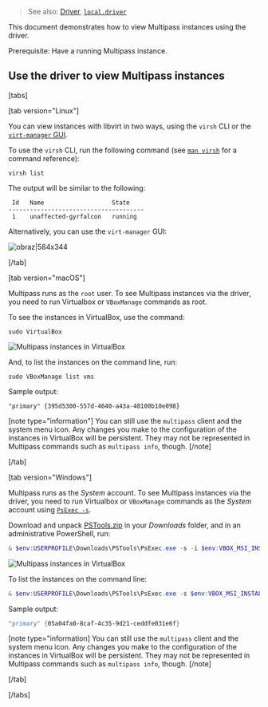 > See also: [Driver](/t/28410), [`local.driver`](/t/27357)

This document demonstrates how to view Multipass instances using the driver.

Prerequisite: Have a running Multipass instance.

## Use the driver to view Multipass instances

[tabs]

[tab version="Linux"]

You can view instances with libvirt in two ways, using the `virsh` CLI or the [`virt-manager` GUI](https://virt-manager.org/).

To use the `virsh` CLI, run the following command (see [`man virsh`](http://manpages.ubuntu.com/manpages/xenial/man1/virsh.1.html) for a command reference):

```plain
virsh list                             
```

The output will be similar to the following:

```plain      
 Id   Name                   State
--------------------------------------
 1    unaffected-gyrfalcon   running
```
Alternatively, you can use the `virt-manager` GUI:

![obraz|584x344](upload://bFIxA9CPAqBeWjuQxDaZBYBNsZK.png)

[/tab]

[tab version="macOS"]

Multipass runs as the `root` user. To see Multipass instances via the driver, you need to run Virtualbox or `VBoxManage` commands as root.

To see the instances in VirtualBox, use the command:

```plain
sudo VirtualBox
```

![Multipass instances in VirtualBox](upload://mld2SIalX93tc3StGHaqb6OTyDO.png) 

And, to list the instances on the command line, run:

```plain
sudo VBoxManage list vms
```

Sample output:
```plain
"primary" {395d5300-557d-4640-a43a-48100b10e098}
```

[note type="information"]
You can still use the `multipass` client and the system menu icon. Any changes you make to the configuration of the instances in VirtualBox will be persistent. They may not be represented in Multipass commands such as `multipass info`, though.
[/note]

[/tab]

[tab version="Windows"]

Multipass runs as the _System_ account. To see Multipass instances via the driver, you need to run Virtualbox or `VBoxManage` commands as the _System_ account using [`PsExec -s`](https://docs.microsoft.com/en-us/sysinternals/downloads/psexec). 

Download and unpack [PSTools.zip](https://download.sysinternals.com/files/PSTools.zip) in your *Downloads* folder, and in an administrative PowerShell, run:

```powershell
& $env:USERPROFILE\Downloads\PSTools\PsExec.exe -s -i $env:VBOX_MSI_INSTALL_PATH\VirtualBox.exe
```

![Multipass instances in VirtualBox](upload://xVIOErbwcdoppcN5KSzvHJybSi7.png) 

To list the instances on the command line:

```powershell
& $env:USERPROFILE\Downloads\PSTools\PsExec.exe -s $env:VBOX_MSI_INSTALL_PATH\VBoxManage.exe list vms
```

Sample output:
```powershell
"primary" {05a04fa0-8caf-4c35-9d21-ceddfe031e6f}
```

[note type="information]
You can still use the `multipass` client and the system menu icon. Any changes you make to the configuration of the instances in VirtualBox will be persistent. They may not be represented in Multipass commands such as `multipass info`, though.
[/note]

[/tab]

[/tabs]

